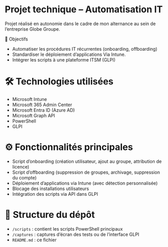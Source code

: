 # Projet technique – Automatisation IT

Projet réalisé en autonomie dans le cadre de mon alternance au sein de l’entreprise Globe Groupe.

🎯 Objectifs

- Automatiser les procédures IT récurrentes (onboarding, offboarding)
- Standardiser le déploiement d’applications Via Intune.
- Intégrer les scripts à une plateforme ITSM (GLPI)

# 🛠️ Technologies utilisées

- Microsoft Intune
- Microsoft 365 Admin Center
- Microsoft Entra ID (Azure AD)
- Microsoft Graph API
- PowerShell
- GLPI

# ⚙️ Fonctionnalités principales

- Script d’onboarding (création utilisateur, ajout au groupe, attribution de licence)
- Script d’offboarding (suppression de groupes, archivage, suppression du compte)
- Déploiement d’applications via Intune (avec détection personnalisée)
- Blocage des installations utilisateurs
- Intégration des scripts via API dans GLPI

# 📁 Structure du dépôt

- `/scripts` : contient les scripts PowerShell principaux
- `/captures` : captures d’écran des tests ou de l’interface GLPI
- `README.md` : ce fichier


